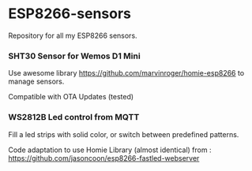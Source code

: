 # ESP8266-sensors
Repository for all my ESP8266 sensors.

### SHT30 Sensor for Wemos D1 Mini
Use awesome library https://github.com/marvinroger/homie-esp8266 to manage sensors.

Compatible with OTA Updates (tested)

### WS2812B Led control from MQTT

Fill a led strips with solid color, or switch between predefined patterns. 

Code adaptation to use Homie Library (almost identical) from : https://github.com/jasoncoon/esp8266-fastled-webserver

